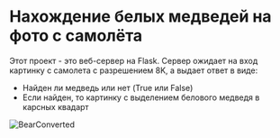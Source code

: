 # Нахождение белых медведей на фото с самолёта

Этот проект - это веб-сервер на Flask.
Сервер ожидает на вход картинку с самолета с разрешением 8K, а выдает ответ в виде:
- Найден ли медведь или нет (True или False)
- Если найден, то картинку с выделением белового медведя в карсных квадарт

![BearConverted](https://github.com/domster704/polar-bear-server/assets/61056244/0339c0d5-d115-45d4-8a4c-b36275380926)
